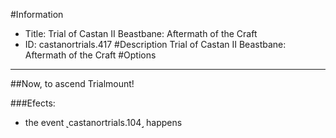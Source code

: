 #Information
 - Title: Trial of Castan II Beastbane: Aftermath of the Craft
 - ID: castanortrials.417
#Description
Trial of Castan II Beastbane: Aftermath of the Craft
#Options

___
##Now, to ascend Trialmount!

###Efects:<ul><li>the event ˻castanortrials.104˼ happens</li></ul>
